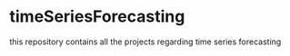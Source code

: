 # timeSeriesForecasting
this repository contains all the projects regarding time series forecasting  
